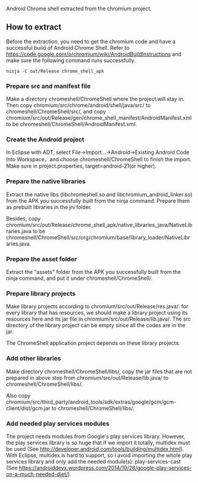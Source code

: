 Android Chrome shell extracted from the chromium project.

## How to extract

Before the extraction, you need to get the chromium code and have a successful build of Android Chrome Shell.
Refer to <https://code.google.com/p/chromium/wiki/AndroidBuildInstructions> and make sure the following command runs successfully.

	ninja -C out/Release chrome_shell_apk
	
### Prepare src and manifest file

Make a directory chromeshell/ChromeShell where the project will stay in. Then copy chromium/src/chrome/android/shell/java/src/ to chromeshell/ChromeShell/src/, 
and copy chromium/src/out/Release/gen/chrome\_shell\_manifest/AndroidManifest.xml to be chromeshell/ChromeShell/AndroidManifest.xml.

### Create the Android project

In Eclipse with ADT, select File->Import...->Android->Existing Android Code Into Workspace，and choose chromeshell/ChromeShell to
finish the import. Make sure in project.properties, target=android-21(or higher).

### Prepare the native libraries

Extract the native libs (libchromeshell.so and libchromium_android_linker.so) from the APK you successfully built from the ninja command.
Prepare them as prebuilt libraries in the jni folder.

Besides, copy chromium/src/out/Release/chrome_shell_apk/native_libraries_java/NativeLibraries.java to be chromeshell/ChromeShell/src/org/chromium/base/library_loader/NativeLibraries.java.

### Prepare the asset folder

Extract the "assets" folder from the APK you successfully built from the ninja command, and put it under chromeshell/ChromeShell/.

### Prepare library projects

Make library projects according to chromium/src/out/Release/res.java/: for every library that has resources, we should make a library project using its resources here and its jar file in chromium/src/out/Release/lib.java/.
The src directory of the library project can be empty since all the codes are in the jar.

The ChromeShell application project depends on these library projects.

### Add other libraries

Make directory chromeshell/ChromeShell/libs/, copy the jar files that are not prepared in above step from chromium/src/out/Release/lib.java/ to chromeshell/ChromeShell/libs/.

Also copy chromium/src/third_party/android_tools/sdk/extras/google/gcm/gcm-client/dist/gcm.jar to chromeshell/ChromeShell/libs/.

### Add needed play services modules

The project needs modules from Google's play services library. However, the play services library is so huge that if we import it totally, multidex must be used (See <http://developer.android.com/tools/building/multidex.html>).
With Eclipse, multidex is hard to support, so I avoid importing the whole play services library and only add the needed module(s): play-services-cast
(See <https://androiddevx.wordpress.com/2014/10/28/google-play-services-on-a-much-needed-diet/>).